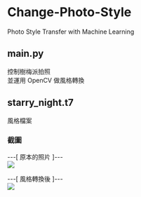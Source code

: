 # Change-Photo-Style
Photo Style Transfer with Machine Learning


## main.py
控制樹梅派拍照  
並運用 OpenCV 做風格轉換


## starry_night.t7
風格檔案


### 截圖
---[ 原本的照片 ]---  
![](https://playlab.computing.ncku.edu.tw:3001/uploads/upload_8da488c57615872c1a38ff39763ceb85.png)


---[ 風格轉換後 ]---  
![](https://playlab.computing.ncku.edu.tw:3001/uploads/upload_4d69e3b9274338eba5162260adf8a9dc.png)
